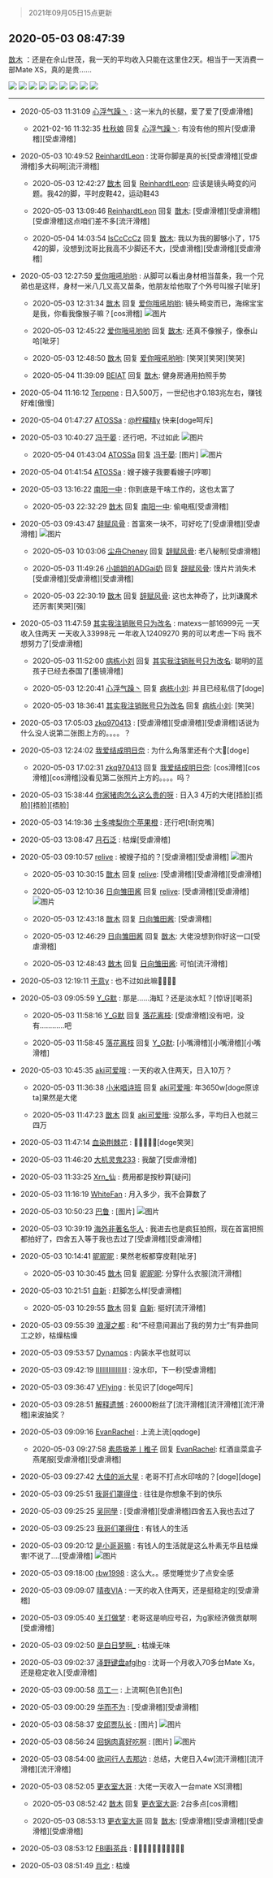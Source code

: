 > 2021年09月05日15点更新
<link rel="stylesheet" href="https://cdn.jsdelivr.net/gh/taotie6/sampleJSON@main/css/photo_show.css">


 ## 2020-05-03 08:47:39 

 [㪚木](https://www.coolapk.com/feed/18555162?shareKey=NTNlMGQwM2VhZmZhNjEzMTc1NTQ~) ：还是在佘山世茂，我一天的平均收入只能在这里住2天。相当于一天消费一部Mate XS，真的是贵…… 

<div class="album">
<img class="img-item" src="https://image.coolapk.com/feed/2020/0503/08/1081091_b7304b4b_5683_6302@1836x2448.jpeg" />
<img class="img-item" src="https://image.coolapk.com/feed/2020/0503/08/1081091_bfa98018_5683_6298@1080x1440.jpeg" />
<img class="img-item" src="https://image.coolapk.com/feed/2020/0503/08/1081091_d066ef25_5683_6304@2160x2880.jpeg" />
<img class="img-item" src="https://image.coolapk.com/feed/2020/0503/08/1081091_72fab13d_5683_6306@2448x1836.jpeg" />
<img class="img-item" src="https://image.coolapk.com/feed/2020/0503/08/1081091_0677fd76_5683_63@2448x1836.jpeg" />
<img class="img-item" src="https://image.coolapk.com/feed/2020/0503/08/1081091_331778e3_5683_6308@1836x2448.jpeg" />
<img class="img-item" src="https://image.coolapk.com/feed/2020/0503/08/1081091_fc4fbf65_5683_6313@3325x2494.jpeg" />
<img class="img-item" src="https://image.coolapk.com/feed/2020/0503/08/1081091_b7c4c6e5_5683_631@3325x2494.jpeg" />
<img class="img-item" src="https://image.coolapk.com/feed/2020/0503/08/1081091_99da219d_5683_6311@3325x2494.jpeg" />
</div>

 ------- 

- 2020-05-03 11:31:09 [心浮气躁丶](uid=2669029) : 这一米九的长腿，爱了爱了[受虐滑稽] 

    - 2021-02-16 11:32:35 [杜秋娘](uid=4109724) 回复 [心浮气躁丶](uid=2669029): 有没有他的照片[受虐滑稽][受虐滑稽] 

- 2020-05-03 10:49:52 [ReinhardtLeon](uid=658577) : 沈哥你脚是真的长[受虐滑稽][受虐滑稽]多大码啊[流汗滑稽] 

    - 2020-05-03 12:42:27 [㪚木](uid=1081091) 回复 [ReinhardtLeon](uid=658577): 应该是镜头畸变的问题。我42的脚，平时皮鞋42，运动鞋43 

    - 2020-05-03 13:09:46 [ReinhardtLeon](uid=658577) 回复 [㪚木](uid=1081091): [受虐滑稽][受虐滑稽][受虐滑稽]这点咱们差不多[流汗滑稽] 

    - 2020-05-04 14:03:54 [IsCcCcCz](uid=1309064) 回复 [㪚木](uid=1081091): 我以为我的脚够小了，175 42的脚，没想到沈哥比我高不少脚还不大，[受虐滑稽][受虐滑稽][受虐滑稽] 

- 2020-05-03 12:27:59 [爱你哦吼哟哟](uid=2337567) : 从脚可以看出身材相当苗条，我一个兄弟也是这样，身材一米八几又高又苗条，他朋友给他取了个外号叫猴子[呲牙] 

    - 2020-05-03 12:31:34 [㪚木](uid=1081091) 回复 [爱你哦吼哟哟](uid=2337567): 镜头畸变而已，海绵宝宝是我，你看我像猴子嘛？[cos滑稽] ![图片](https://image.coolapk.com/feed/2020/0503/12/1081091_65a727bb_0293_7351@1280x960.jpeg)

    - 2020-05-03 12:45:22 [爱你哦吼哟哟](uid=2337567) 回复 [㪚木](uid=1081091): 还真不像猴子，像泰山哈[呲牙] 

    - 2020-05-03 12:48:50 [㪚木](uid=1081091) 回复 [爱你哦吼哟哟](uid=2337567): [笑哭][笑哭][笑哭] 

    - 2020-05-04 11:39:09 [BEIAT](uid=1154906) 回复 [㪚木](uid=1081091): 健身房通用拍照手势 

- 2020-05-04 11:16:12 [Terpene](uid=1120386) : 日入500万，一世纪也才0.183兆左右，赚钱好难[傲慢] 

- 2020-05-04 01:47:27 [ATOSSa](uid=2489532) : <a class="feed-link-uname" href="/u/柠檬精y">@柠檬精y</a> 快来[doge呵斥] 

- 2020-05-03 10:40:27 [冯于晏](uid=2980763) : 还行吧，不过如此 ![图片](https://image.coolapk.com/feed/2020/0419/15/2980763_1760_505@545x482.jpg)

    - 2020-05-04 01:43:04 [ATOSSa](uid=2489532) 回复 [冯于晏](uid=2980763): [图片] ![图片](https://image.coolapk.com/feed/2019/0210/19/1134427_1549798567_0503@415x277.gif)

- 2020-05-04 01:41:54 [ATOSSa](uid=2489532) : 嫂子嫂子我要看嫂子[哼唧] 

- 2020-05-03 13:16:22 [南阳一中](uid=1406020) : 你到底是干啥工作的，这也太富了 

    - 2020-05-03 22:32:29 [㪚木](uid=1081091) 回复 [南阳一中](uid=1406020): 偷电瓶[受虐滑稽] 

- 2020-05-03 09:43:47 [辞赋风骨](uid=875865) : 首富來一块不，可好吃了[受虐滑稽][受虐滑稽] ![图片](https://image.coolapk.com/feed/2019/1002/19/920363_2dd76565_4015_2756@280x210.gif)

    - 2020-05-03 10:03:06 [尘舟Cheney](uid=2897099) 回复 [辞赋风骨](uid=875865): 老八秘制[受虐滑稽] 

    - 2020-05-03 11:49:26 [小姐姐的ADGai奶](uid=1701309) 回复 [辞赋风骨](uid=875865): 馍片片消失术[受虐滑稽][受虐滑稽][受虐滑稽] 

    - 2020-05-03 22:30:19 [㪚木](uid=1081091) 回复 [辞赋风骨](uid=875865): 这也太神奇了，比刘谦魔术还厉害[笑哭][强] 

- 2020-05-03 11:47:59 [其实我注销账号只为改名](uid=3322885) : matexs一部16999元 一天收入住两天 一天收入33998元
一年收入12409270
男的可以考虑一下吗 我不想努力了[受虐滑稽] 

    - 2020-05-03 11:52:00 [病栋小刘](uid=1558516) 回复 [其实我注销账号只为改名](uid=3322885): 聪明的蓝孩子已经去泰国了[墨镜滑稽] 

    - 2020-05-03 12:20:41 [心浮气躁丶](uid=2669029) 回复 [病栋小刘](uid=1558516): 并且已经私信了[doge] 

    - 2020-05-03 18:36:41 [其实我注销账号只为改名](uid=3322885) 回复 [病栋小刘](uid=1558516): [笑哭] 

- 2020-05-03 17:05:03 [zkq970413](uid=1309703) : [受虐滑稽][受虐滑稽][受虐滑稽]话说为什么没人说第二张图上方的。。。。？ 

- 2020-05-03 12:24:02 [我爱结成明日奈](uid=1772977) : 为什么角落里还有个大🐻[doge] 

    - 2020-05-03 17:02:31 [zkq970413](uid=1309703) 回复 [我爱结成明日奈](uid=1772977): [cos滑稽][cos滑稽][cos滑稽]没看见第二张照片上方的。。。。吗？ 

- 2020-05-03 15:38:44 [你家猪肉怎么这么贵的呀](uid=2410488) : 日入3  4万的大佬[捂脸][捂脸][捂脸][捂脸] 

- 2020-05-03 14:19:36 [士多啤梨你个苹果橙](uid=1278143) : 还行吧[t耐克嘴] 

- 2020-05-03 13:08:47 [月石泛](uid=1607061) : 枯燥[受虐滑稽] 

- 2020-05-03 09:10:57 [relive](uid=1401589) : 被嫂子掐的？[受虐滑稽][受虐滑稽] ![图片](https://image.coolapk.com/feed/2020/0503/09/1401589_1555c6b1_8256_691@263x255.png)

    - 2020-05-03 10:30:15 [㪚木](uid=1081091) 回复 [relive](uid=1401589): [受虐滑稽][受虐滑稽][受虐滑稽] 

    - 2020-05-03 12:10:36 [日向雏田酱](uid=1891473) 回复 [relive](uid=1401589): [受虐滑稽][受虐滑稽] ![图片](https://image.coolapk.com/feed/2020/0503/12/1891473_84cb440b_9035_8533@1080x307.jpeg)

    - 2020-05-03 12:43:18 [㪚木](uid=1081091) 回复 [日向雏田酱](uid=1891473): [受虐滑稽] 

    - 2020-05-03 12:46:29 [日向雏田酱](uid=1891473) 回复 [㪚木](uid=1081091): 大佬没想到你好这一口[受虐滑稽] 

    - 2020-05-03 12:48:43 [㪚木](uid=1081091) 回复 [日向雏田酱](uid=1891473): 可怕[流汗滑稽] 

- 2020-05-03 12:19:11 [于意y](uid=3194811) : 也不过如此嘛🍋🍋🍋🍋 

- 2020-05-03 09:05:59 [Y_G默](uid=1158219) : 那是……海缸？还是淡水缸？[惊讶][喝茶] 

    - 2020-05-03 11:58:16 [Y_G默](uid=1158219) 回复 [落花离枝](uid=1990548): [受虐滑稽]没有吧，没有…………吧 

    - 2020-05-03 11:58:45 [落花离枝](uid=1990548) 回复 [Y_G默](uid=1158219): [小嘴滑稽][小嘴滑稽][小嘴滑稽] 

- 2020-05-03 10:45:35 [aki可爱哦](uid=954094) : 一天的收入住两天，日入10万？ 

    - 2020-05-03 11:36:38 [小米唱诗班](uid=2921847) 回复 [aki可爱哦](uid=954094): 年3650w[doge原谅ta]果然是大佬 

    - 2020-05-03 11:47:23 [㪚木](uid=1081091) 回复 [aki可爱哦](uid=954094): 没那么多，平均日入也就三四万 

- 2020-05-03 11:47:14 [血染荆棘花](uid=2571141) : 🍋🍋🍋🍋🍋[doge笑哭] 

- 2020-05-03 11:46:20 [大机灵鬼233](uid=1171091) : 我酸了[受虐滑稽] 

- 2020-05-03 11:33:25 [Xrn_仙](uid=1309903) : 费用都是按秒算[疑问] 

- 2020-05-03 11:16:19 [WhiteFan](uid=2616217) : 月入多少，我不会算数了 

- 2020-05-03 10:50:23 [巴鲁](uid=810344) : [图片] ![图片](https://image.coolapk.com/feed/2020/0503/10/810344_72737409_4222_2622@720x748.jpeg)

- 2020-05-03 10:39:19 [海外非著名华人](uid=2008573) : 我进去也是疯狂拍照，现在首富把照都拍好了，四舍五入等于我也去过了[受虐滑稽][受虐滑稽] 

- 2020-05-03 10:14:41 [昵昵昵](uid=1829222) : 果然老板都穿皮鞋[呲牙] 

    - 2020-05-03 10:30:45 [㪚木](uid=1081091) 回复 [昵昵昵](uid=1829222): 分穿什么衣服[流汗滑稽] 

- 2020-05-03 10:21:51 [自新](uid=2031956) : 赶脚怎么样[受虐滑稽] 

    - 2020-05-03 10:29:55 [㪚木](uid=1081091) 回复 [自新](uid=2031956): 挺好[流汗滑稽] 

- 2020-05-03 09:55:39 [浪漫之都](uid=547643) : 和“不经意间漏出了我的劳力士”有异曲同工之妙，枯燥枯燥 

- 2020-05-03 09:53:57 [Dynamos](uid=1570922) : 内装水平也就可以 

- 2020-05-03 09:42:19 [IIlIIllIlIIllIlII](uid=1286315) : 没水印，下一秒[受虐滑稽] 

- 2020-05-03 09:36:47 [VFlying](uid=1355824) : 长见识了[doge呵斥] 

- 2020-05-03 09:28:51 [解释遗憾](uid=692216) : 26000粉丝了[流汗滑稽][流汗滑稽][流汗滑稽]来波抽奖？ 

- 2020-05-03 09:09:16 [EvanRachel](uid=1081283) : 上流上流[qqdoge] 

    - 2020-05-03 09:27:58 [素质极差丨稚子](uid=2773473) 回复 [EvanRachel](uid=1081283): 红酒韭菜盒子燕尾服[受虐滑稽][受虐滑稽] 

- 2020-05-03 09:27:42 [大佳的派大星](uid=524921) : 老哥不打点水印啥的？[doge][doge] 

- 2020-05-03 09:25:51 [我哥们罩得住](uid=1692329) : 往往是你想象不到的快乐 

- 2020-05-03 09:25:25 [吴同學](uid=1320218) : [受虐滑稽][受虐滑稽]四舍五入我也去过了 

- 2020-05-03 09:25:23 [我哥们罩得住](uid=1692329) : 有钱人的生活 

- 2020-05-03 09:20:12 [是小哥哥嘛](uid=1414076) : 有钱人的生活就是这么朴素无华且枯燥 害!不说了....[受虐滑稽] ![图片](https://image.coolapk.com/feed/2020/0503/09/1414076_8e06da44_8812_1409@1080x1920.jpeg)

- 2020-05-03 09:18:00 [rbw1998](uid=602980) : 这么大。。感觉睡觉少了点安全感 

- 2020-05-03 09:09:07 [晴夜VIA](uid=2338557) : 一天的收入住两天，还是挺稳定的[受虐滑稽] 

- 2020-05-03 09:05:40 [关灯做梦](uid=2195941) : 老哥这是响应号召，为g家经济做贡献啊[受虐滑稽] 

- 2020-05-03 09:02:50 [是白日梦啊_](uid=1428500) : 枯燥无味 

- 2020-05-03 09:02:37 [泽野键盘afglhg](uid=1347187) : 沈哥一个月收入70多台Mate Xs，还是稳定收入[受虐滑稽] 

- 2020-05-03 09:00:58 [员工一](uid=1099512) : 上流啊[色][色][色] 

- 2020-05-03 09:00:29 [华而不为](uid=1212555) : [受虐滑稽][受虐滑稽] 

- 2020-05-03 08:58:37 [安邱贾队长](uid=1414715) : [图片] ![图片](https://image.coolapk.com/feed/2020/0503/08/1414715_81648ad6_7516_7361@198x195.jpeg)

- 2020-05-03 08:56:24 [回锅肉真好吃啊](uid=877208) : [图片] ![图片](https://image.coolapk.com/feed/2019/1101/17/871356_c5f09be4_2092_1899@828x860.jpeg)

- 2020-05-03 08:54:00 [欲问行人去那边](uid=826969) : 总结，大佬日入4w[流汗滑稽][流汗滑稽][流汗滑稽] 

- 2020-05-03 08:52:05 [更衣室大哥](uid=780455) : 大佬一天收入一台mate XS[滑稽] 

    - 2020-05-03 08:52:42 [㪚木](uid=1081091) 回复 [更衣室大哥](uid=780455): 2台多点[cos滑稽] 

    - 2020-05-03 08:53:13 [更衣室大哥](uid=780455) 回复 [㪚木](uid=1081091): [受虐滑稽][受虐滑稽][受虐滑稽][受虐滑稽] 

- 2020-05-03 08:53:12 [FBI斟茶兵](uid=2990798) : 🍋🍋🍋🍋🍋🍋🍋🍋🍋🍋🍋 

- 2020-05-03 08:51:49 [肖北](uid=1156293) : 枯燥 

